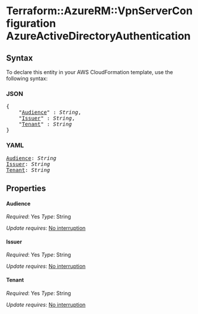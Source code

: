 # Terraform::AzureRM::VpnServerConfiguration AzureActiveDirectoryAuthentication

## Syntax

To declare this entity in your AWS CloudFormation template, use the following syntax:

### JSON

<pre>
{
    "<a href="#audience" title="Audience">Audience</a>" : <i>String</i>,
    "<a href="#issuer" title="Issuer">Issuer</a>" : <i>String</i>,
    "<a href="#tenant" title="Tenant">Tenant</a>" : <i>String</i>
}
</pre>

### YAML

<pre>
<a href="#audience" title="Audience">Audience</a>: <i>String</i>
<a href="#issuer" title="Issuer">Issuer</a>: <i>String</i>
<a href="#tenant" title="Tenant">Tenant</a>: <i>String</i>
</pre>

## Properties

#### Audience

_Required_: Yes
_Type_: String

_Update requires_: [No interruption](https://docs.aws.amazon.com/AWSCloudFormation/latest/UserGuide/using-cfn-updating-stacks-update-behaviors.html#update-no-interrupt)

#### Issuer

_Required_: Yes
_Type_: String

_Update requires_: [No interruption](https://docs.aws.amazon.com/AWSCloudFormation/latest/UserGuide/using-cfn-updating-stacks-update-behaviors.html#update-no-interrupt)

#### Tenant

_Required_: Yes
_Type_: String

_Update requires_: [No interruption](https://docs.aws.amazon.com/AWSCloudFormation/latest/UserGuide/using-cfn-updating-stacks-update-behaviors.html#update-no-interrupt)

